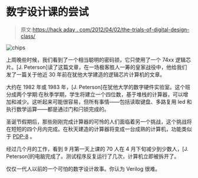 # 数字设计课的尝试

> 原文:[https://hack aday . com/2012/04/02/the-trials-of-digital-design-class/](https://hackaday.com/2012/04/02/the-trials-of-digital-design-class/)

![](../Images/6cba90645880e9680f0b6784fb98296d.png "chips")

上周晚些时候，我们看到了一个相当聪明的密码锁，它只使用了一个 74xx 逻辑芯片。[J. Peterson]读了这篇文章，在一场极客胜人一筹的皇家战役中，他给我们发了一篇关于他近 30 年前在犹他大学建造的逻辑芯片计算机的文章。

大约在 1982 年或 1983 年，[J. Peterson]在犹他大学的数字硬件实验室。这个班分成两个学期:在秋季学期，学生将建立一个四位数，基于堆栈的计算器，可以增加和减少。这听起来可能很容易，但所有事情——包括读取键盘、多路复用 led 和执行数学运算——都是通过门和闩锁完成的。

圣诞节假期后，那些刚刚完成计算器的可怜的人们面临着另一个挑战，这个挑战将在短短的四个月内完成。在秋天建造的计算器将变成一台成熟的计算机，功能类似于 [PDP-8](http://en.wikipedia.org/wiki/PDP-8) 。

经过几个月的工作，看到 9 月第一天上课的 70 人在 4 月下旬减少到少数人，[J. Peterson]的电脑完成了。测试程序反复运行了几次，计算机立即被拆开了。

仅仅一代人以前的一个可怕的数字设计故事。你认为 Verilog 很难。